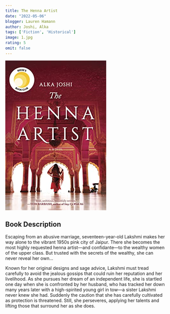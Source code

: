 ```yaml
---
title: The Henna Artist 
date: "2022-05-06"
blogger: Lauren Hamann
author: Joshi, Alka
tags: ['Fiction', 'Historical']
image: 1.jpg
rating: 5
omit: false
---
```


![Book Cover](1.jpg)

## Book Description

Escaping from an abusive marriage, seventeen-year-old Lakshmi makes her way alone to the vibrant 1950s pink city of Jaipur. There she becomes the most highly requested henna artist—and confidante—to the wealthy women of the upper class. But trusted with the secrets of the wealthy, she can never reveal her own…

Known for her original designs and sage advice, Lakshmi must tread carefully to avoid the jealous gossips that could ruin her reputation and her livelihood. As she pursues her dream of an independent life, she is startled one day when she is confronted by her husband, who has tracked her down many years later with a high-spirited young girl in tow—a sister Lakshmi never knew she had. Suddenly the caution that she has carefully cultivated as protection is threatened. Still, she perseveres, applying her talents and lifting those that surround her as she does.